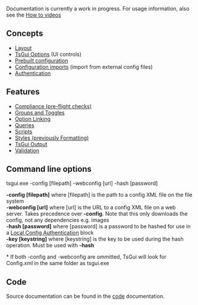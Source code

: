 Documentation is currently a work in progress. For usage information, also see the [How to videos](https://www.youtube.com/playlist?list=PLbymiOxRQJvIS6BGPJ6ggKaU90QheXgV8)



## Concepts

* [Layout](/documentation/Layout.md)
* [TsGui Options](/documentation/options/README.md) (UI controls)
* [Prebuilt configuration](/documentation/PrebuiltConfiguration.md)
* [Configuration imports](/documentation/ConfigImports.md) (import from external config files)
* [Authentication](/documentation/Authentication/README.md)

## Features
* [Compliance (pre-flight checks)](/documentation/features/Compliance.md)
* [Groups and Toggles](/documentation/features/GroupsAndToggles.md)
* [Option Linking](/documentation/features/OptionLinking.md)
* [Queries](/documentation/features/Queries.md)
* [Scripts](/documentation/features/Scripts.md)
* [Styles (previously Formatting)](/documentation/features/Styles.md)
* [TsGui Output](/documentation/features/TsGuiOutput.md)
* [Validation](/documentation/features/Validation.md)

## Command line options
tsgui.exe -config [filepath] -webconfig [url] -hash [password]

 **-config [filepath]** where [filepath] is the path to a config XML file on the file system<br>
 **-webconfig [url]** where [url] is the URL to a config XML file on a web server. Takes precedence over **-config**. Note that this only downloads the config, not any dependencies e.g. images<br>
 **-hash [password]** where [password] is a password to be hashed for use in a [Local Config Authentication](/documentation/Authentication/LocalConfigAuthentication.md) block<br>
 **-key [keystring]** where [keystring] is the key to be used during the hash operation. Must be used with **-hash**

 \* If both -config and -webconfig are ommitted, TsGui will look for Config.xml in the same folder as tsgui.exe


 ## Code

 Source documentation can be found in the [code](/documentation/code/README.md) documentation.